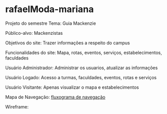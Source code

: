 # rafaelModa-mariana
Projeto do semestre
Tema: Guia Mackenzie

Público-alvo: Mackenzistas

Objetivos do site: Trazer informações a respeito do campus

Funcionalidades do site: Mapa, rotas, eventos, serviços, estabelecimentos, faculdades

Usuário Administrador: Administrar os usuarios, atualizar as informações

Usuário Logado: Acesso a turmas, faculdades, eventos, rotas e serviços

Usuário Visitante: Apenas visualizar o mapa e estabelecimentos

Mapa de Navegação: [fluxograma de navegação](fluxograma.pdf)

Wireframe:
